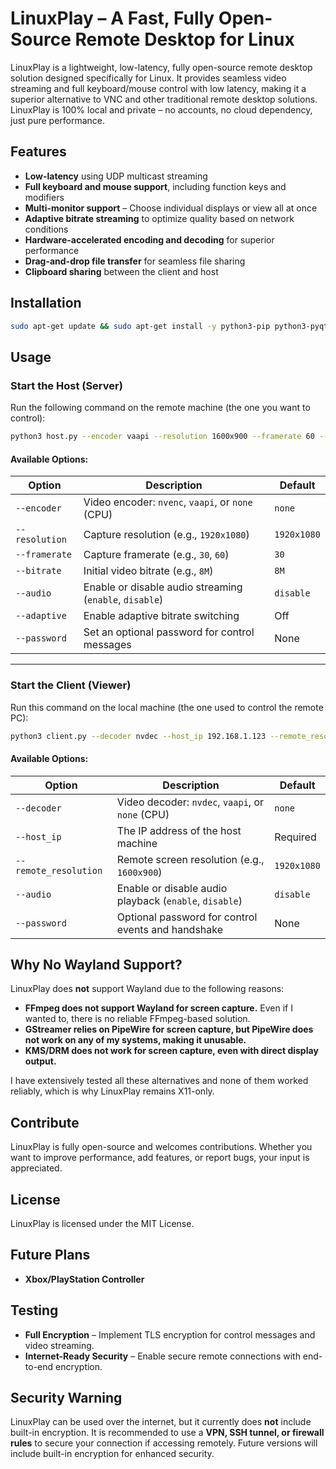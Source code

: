 # LinuxPlay – A Fast, Fully Open-Source Remote Desktop for Linux

LinuxPlay is a lightweight, low-latency, fully open-source remote desktop solution designed specifically for Linux. It provides seamless video streaming and full keyboard/mouse control with low latency, making it a superior alternative to VNC and other traditional remote desktop solutions. LinuxPlay is 100% local and private – no accounts, no cloud dependency, just pure performance.

## Features

- **Low-latency** using UDP multicast streaming
- **Full keyboard and mouse support**, including function keys and modifiers
- **Multi-monitor support** – Choose individual displays or view all at once
- **Adaptive bitrate streaming** to optimize quality based on network conditions
- **Hardware-accelerated encoding and decoding** for superior performance
- **Drag-and-drop file transfer** for seamless file sharing
- **Clipboard sharing** between the client and host

## Installation

```bash
sudo apt-get update && sudo apt-get install -y python3-pip python3-pyqt5 ffmpeg xdotool xclip libgl1-mesa-dev mesa-utils && pip3 install av
```

## Usage

### Start the Host (Server)

Run the following command on the remote machine (the one you want to control):

```bash
python3 host.py --encoder vaapi --resolution 1600x900 --framerate 60 --audio enable --password password123
```

#### Available Options:
| Option          | Description                                             | Default     |
|-----------------|---------------------------------------------------------|-------------|
| `--encoder`    | Video encoder: `nvenc`, `vaapi`, or `none` (CPU)         | `none`      |
| `--resolution` | Capture resolution (e.g., `1920x1080`)                   | `1920x1080` |
| `--framerate`  | Capture framerate (e.g., `30`, `60`)                     | `30`        |
| `--bitrate`    | Initial video bitrate (e.g., `8M`)                       | `8M`        |
| `--audio`      | Enable or disable audio streaming (`enable`, `disable`)  | `disable`   |
| `--adaptive`   | Enable adaptive bitrate switching                        | Off         |
| `--password`   | Set an optional password for control messages            | None        |

---

### Start the Client (Viewer)

Run this command on the local machine (the one used to control the remote PC):

```bash
python3 client.py --decoder nvdec --host_ip 192.168.1.123 --remote_resolution 1600x900 --audio enable --password password123
```

#### Available Options:
| Option                | Description                                             | Default     |
|-----------------------|---------------------------------------------------------|-------------|
| `--decoder`           | Video decoder: `nvdec`, `vaapi`, or `none` (CPU)        | `none`      |
| `--host_ip`           | The IP address of the host machine                      | Required    |
| `--remote_resolution` | Remote screen resolution (e.g., `1600x900`)             | `1920x1080` |
| `--audio`             | Enable or disable audio playback (`enable`, `disable`)  | `disable`   |
| `--password`          | Optional password for control events and handshake      | None        |

## Why No Wayland Support?

LinuxPlay does **not** support Wayland due to the following reasons:

- **FFmpeg does not support Wayland for screen capture.** Even if I wanted to, there is no reliable FFmpeg-based solution.
- **GStreamer relies on PipeWire for screen capture, but PipeWire does not work on any of my systems, making it unusable.**
- **KMS/DRM does not work for screen capture, even with direct display output.**

I have extensively tested all these alternatives and none of them worked reliably, which is why LinuxPlay remains X11-only.

## Contribute

LinuxPlay is fully open-source and welcomes contributions. Whether you want to improve performance, add features, or report bugs, your input is appreciated.

## License

LinuxPlay is licensed under the MIT License.

## Future Plans

- **Xbox/PlayStation Controller**

## Testing

- **Full Encryption** – Implement TLS encryption for control messages and video streaming.
- **Internet-Ready Security** – Enable secure remote connections with end-to-end encryption.

## Security Warning

LinuxPlay can be used over the internet, but it currently does **not** include built-in encryption. It is recommended to use a **VPN, SSH tunnel, or firewall rules** to secure your connection if accessing remotely. Future versions will include built-in encryption for enhanced security.
